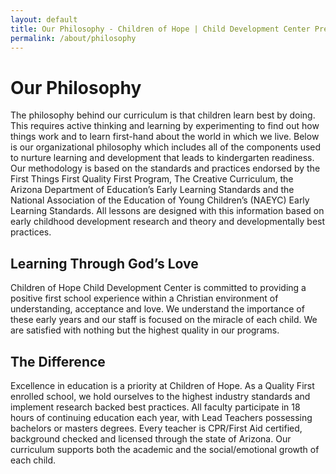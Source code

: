 ```yaml
---
layout: default
title: Our Philosophy - Children of Hope | Child Development Center Preschool
permalink: /about/philosophy
---
```


Our Philosophy
===

The philosophy behind our curriculum is that children learn best by doing. This requires
active thinking and learning by experimenting to find out how things work and to learn
first-hand about the world in which we live. Below is our organizational philosophy which
includes all of the components used to nurture learning and development that leads to
kindergarten readiness. Our methodology is based on the standards and practices
endorsed by the First Things First Quality First Program, The Creative Curriculum, the
Arizona Department of Education’s Early Learning Standards and the National
Association of the Education of Young Children’s (NAEYC) Early Learning Standards.
All lessons are designed with this information based on early childhood development
research and theory and developmentally best practices.

Learning Through God’s Love
---

Children of Hope Child Development Center is committed to providing a positive first
school experience within a Christian environment of understanding, acceptance and
love. We understand the importance of these early years and our staff is focused on the
miracle of each child. We are satisfied with nothing but the highest quality in our
programs.

The Difference
---

Excellence in education is a priority at Children of Hope. As a Quality First enrolled
school, we hold ourselves to the highest industry standards and implement research
backed best practices. All faculty participate in 18 hours of continuing education each
year, with Lead Teachers possessing bachelors or masters degrees. Every teacher is
CPR/First Aid certified, background checked and licensed through the state of Arizona.
Our curriculum supports both the academic and the social/emotional growth of each
child.